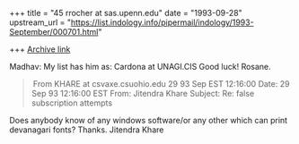 +++
title = "45 rrocher at sas.upenn.edu"
date = "1993-09-28"
upstream_url = "https://list.indology.info/pipermail/indology/1993-September/000701.html"

+++
[Archive link](https://list.indology.info/pipermail/indology/1993-September/000701.html)

Madhav:
My list has him as:  Cardona at UNAGI.CIS
Good luck!
Rosane.



> From KHARE at csvaxe.csuohio.edu 29 93 Sep EST 12:16:00
Date: 29 Sep 93 12:16:00 EST
From: Jitendra Khare <KHARE at csvaxe.csuohio.edu>
Subject: Re: false subscription attempts


Does anybody know of any windows software/or any other which can print
devanagari fonts? Thanks. Jitendra Khare






